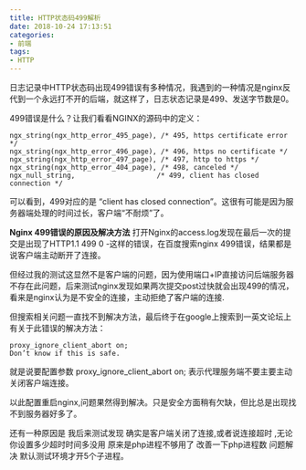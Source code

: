 ```yaml
---
title: HTTP状态码499解析
date: 2018-10-24 17:13:51
categories:
- 前端
tags:
- HTTP
---
```

日志记录中HTTP状态码出现499错误有多种情况，我遇到的一种情况是nginx反代到一个永远打不开的后端，就这样了，日志状态记录是499、发送字节数是0。

499错误是什么？让我们看看NGINX的源码中的定义：
```
ngx_string(ngx_http_error_495_page), /* 495, https certificate error */
ngx_string(ngx_http_error_496_page), /* 496, https no certificate */
ngx_string(ngx_http_error_497_page), /* 497, http to https */
ngx_string(ngx_http_error_404_page), /* 498, canceled */
ngx_null_string,                    /* 499, client has closed connection */
```
可以看到，499对应的是 “client has closed connection”。这很有可能是因为服务器端处理的时间过长，客户端“不耐烦”了。
<!--more-->

**Nginx 499错误的原因及解决方法**
打开Nginx的access.log发现在最后一次的提交是出现了HTTP1.1 499 0 -这样的错误，在百度搜索nginx 499错误，结果都是说客户端主动断开了连接。

但经过我的测试这显然不是客户端的问题，因为使用端口+IP直接访问后端服务器不存在此问题，后来测试nginx发现如果两次提交post过快就会出现499的情况，看来是nginx认为是不安全的连接，主动拒绝了客户端的连接.

但搜索相关问题一直找不到解决方法，最后终于在google上搜索到一英文论坛上有关于此错误的解决方法：
```
proxy_ignore_client_abort on;
Don’t know if this is safe.
```
就是说要配置参数 proxy_ignore_client_abort on;
表示代理服务端不要主要主动关闭客户端连接。

以此配置重启nginx,问题果然得到解决。只是安全方面稍有欠缺，但比总是出现找不到服务器好多了。

还有一种原因是 我后来测试发现 确实是客户端关闭了连接,或者说连接超时 ,无论你设置多少超时时间多没用 原来是php进程不够用了 改善一下php进程数 问题解决 默认测试环境才开5个子进程。
